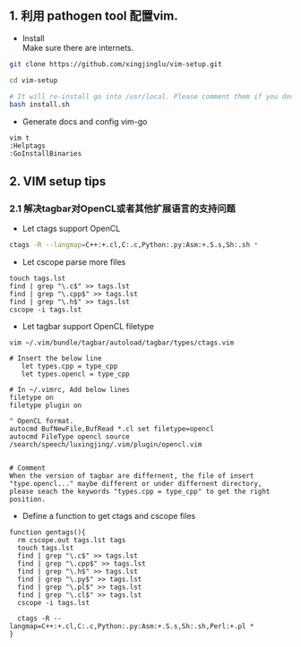 
## 1. 利用 pathogen tool 配置vim.

- Install  
Make sure there are internets.
```bash
git clone https://github.com/xingjinglu/vim-setup.git

cd vim-setup

# It will re-install go into /usr/local. Please comment them if you don't need.
bash install.sh 

```
- Generate docs and config vim-go
```
vim t
:Helptags
:GoInstallBinaries
```

## 2. VIM setup tips   
### 2.1 解决tagbar对OpenCL或者其他扩展语言的支持问题    
- Let ctags support OpenCL  
```bash 
ctags -R --langmap=C++:+.cl,C:.c,Python:.py:Asm:+.S.s,Sh:.sh *
```

- Let cscope parse more files    
```
touch tags.lst
find | grep "\.c$" >> tags.lst
find | grep "\.cpp$" >> tags.lst	
find | grep "\.h$" >> tags.lst
cscope -i tags.lst
```

- Let tagbar support OpenCL filetype  
```
vim ~/.vim/bundle/tagbar/autoload/tagbar/types/ctags.vim  

# Insert the below line
   let types.cpp = type_cpp                                                    
   let types.opencl = type_cpp
   
# In ~/.vimrc, Add below lines
filetype on                                                                     
filetype plugin on

" OpenCL format.                                                                
autocmd BufNewFile,BufRead *.cl set filetype=opencl                             
autocmd FileType opencl source /search/speech/luxingjing/.vim/plugin/opencl.vim


# Comment
When the version of tagbar are differnent, the file of insert "type.opencl..." maybe different or under differnent directory,
please seach the keywords "types.cpp = type_cpp" to get the right position. 
```

- Define a function to get ctags and cscope files  
```
function gentags(){
  rm cscope.out tags.lst tags 
  touch tags.lst                                                                
  find | grep "\.c$" >> tags.lst                                                
  find | grep "\.cpp$" >> tags.lst                                              
  find | grep "\.h$" >> tags.lst                                                
  find | grep "\.py$" >> tags.lst                                               
  find | grep "\.pl$" >> tags.lst                                               
  find | grep "\.cl$" >> tags.lst                                               
  cscope -i tags.lst                                                            
                                                                                
  ctags -R --langmap=C++:+.cl,C:.c,Python:.py:Asm:+.S.s,Sh:.sh,Perl:+.pl *      
}                              
```








